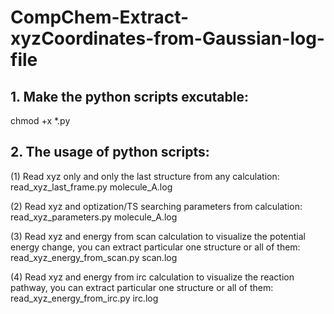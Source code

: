 # CompChem-Extract-xyzCoordinates-from-Gaussian-log-file
## 1. Make the python scripts excutable:  
chmod +x *.py 

## 2. The usage of python scripts:  
(1) Read xyz only and only the last structure from any calculation:   
read_xyz_last_frame.py molecule_A.log  

(2) Read xyz and optization/TS searching parameters from calculation:   
read_xyz_parameters.py molecule_A.log  

(3) Read xyz and energy from scan calculation to visualize the potential energy change, you can extract particular one structure or all of them:   
read_xyz_energy_from_scan.py scan.log  

(4) Read xyz and energy from irc calculation to visualize the reaction pathway, you can extract particular one structure or all of them:     
read_xyz_energy_from_irc.py irc.log    


